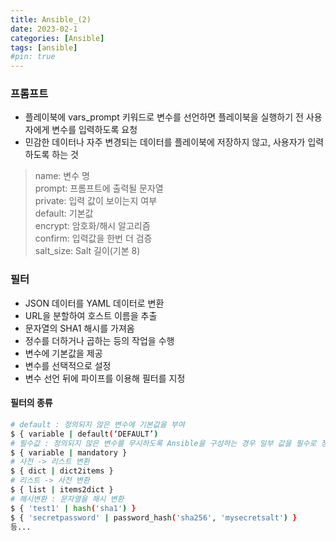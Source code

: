 ```yaml
---
title: Ansible_(2)
date: 2023-02-1
categories: [Ansible]
tags: [ansible]
#pin: true
---
```


### 프롬프트

- 플레이북에 vars_prompt 키워드로 변수를 선언하면 플레이북을 실행하기 전 사용자에게 변수를 입력하도록 요청
- 민감한 데이터나 자주 변경되는 데이터를 플레이북에 저장하지 않고, 사용자가 입력하도록 하는 것

> name: 변수 명   
> prompt: 프롬프트에 출력될 문자열   
> private: 입력 값이 보이는지 여부   
> default: 기본값   
> encrypt: 암호화/해시 알고리즘   
> confirm: 입력값을 한번 더 검증   
> salt_size: Salt 길이(기본 8)   

### 필터

- JSON 데이터를 YAML 데이터로 변환
- URL을 분할하여 호스트 이름을 추출
- 문자열의 SHA1 해시를 가져옴
- 정수를 더하거나 곱하는 등의 작업을 수행
- 변수에 기본값을 제공
- 변수를 선택적으로 설정
- 변수 선언 뒤에 파이프를 이용해 필터를 지정

#### 필터의 종류

```bash
# default : 정의되지 않은 변수에 기본값을 부여
$ { variable | default(‘DEFAULT’)
# 필수값 : 정의되지 않은 변수를 무시하도록 Ansible을 구성하는 경우 일부 값을 필수로 정의하도록 요구
$ { variable | mandatory }
# 사전 -> 리스트 변환
$ { dict | dict2items }
# 리스트 -> 사전 변환
$ { list | items2dict }
# 해시변환 : 문자열을 해시 변환
$ { 'test1' | hash('sha1') }
$ { 'secretpassword' | password_hash('sha256', 'mysecretsalt') }
등...
```

